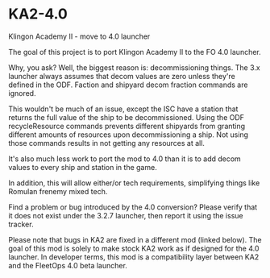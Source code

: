 # KA2-4.0
 Klingon Academy II - move to 4.0 launcher

The goal of this project is to port Klingon Academy II to the FO 4.0 launcher.

Why, you ask? Well, the biggest reason is: decommissioning things. The 3.x
launcher always assumes that decom values are zero unless they're defined in
the ODF. Faction and shipyard decom fraction commands are ignored.

This wouldn't be much of an issue, except the ISC have a station that returns
the full value of the ship to be decommissioned. Using the ODF recycleResource
commands prevents different shipyards from granting different amounts of
resources upon decommissioning a ship. Not using those commands results in not
getting any resources at all.

It's also much less work to port the mod to 4.0 than it is to add decom values
to every ship and station in the game.

In addition, this will allow either/or tech requirements, simplifying things
like Romulan frenemy mixed tech.

Find a problem or bug introduced by the 4.0 conversion? Please verify that it
does not exist under the 3.2.7 launcher, then report it using the issue tracker.

Please note that bugs in KA2 are fixed in a different mod (linked below). The
goal of this mod is solely to make stock KA2 work as if designed for the 4.0
launcher. In developer terms, this mod is a compatibility layer between KA2 and
the FleetOps 4.0 beta launcher.
